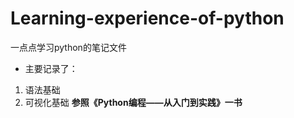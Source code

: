 # Learning-experience-of-python
一点点学习python的笔记文件
- 主要记录了：
1. 语法基础
2. 可视化基础
**参照《Python编程——从入门到实践》一书**

